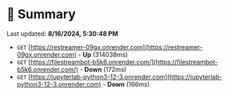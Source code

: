 # 📖 Summary
Last updated: **8/16/2024, 5:30:48 PM**

- `GET` [https://restreamer-09gx.onrender.com](https://restreamer-09gx.onrender.com) - **Up** (314038ms)
- `GET` [https://filestreambot-b5k6.onrender.com/](https://filestreambot-b5k6.onrender.com/) - **Down** (172ms)
- `GET` [https://jupyterlab-python3-12-3.onrender.com](https://jupyterlab-python3-12-3.onrender.com) - **Down** (166ms)
